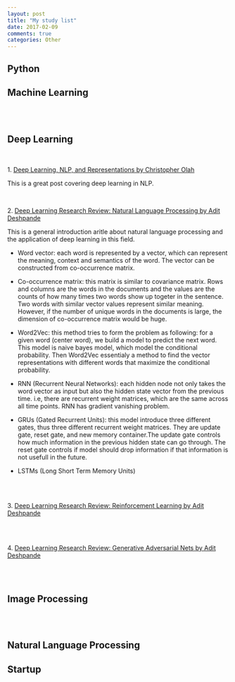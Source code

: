 ```yaml
---
layout: post
title: "My study list"
date: 2017-02-09
comments: true
categories: Other
---
```


## Python




## Machine Learning
   
   
<br /><br />  

## Deep Learning

<br />
   

1\. [Deep Learning, NLP, and Representations by Christopher Olah](http://colah.github.io/posts/2014-07-NLP-RNNs-Representations/)

This is a great post covering deep learning in NLP. 
    
<br />
   
2\. [Deep Learning Research Review: Natural Language Processing by Adit Deshpande](https://adeshpande3.github.io/adeshpande3.github.io/Deep-Learning-Research-Review-Week-3-Natural-Language-Processing)

This is a general introduction aritle about natural language processing and the application of deep learning in this field. 

* Word vector: each word is represented by a vector, which can represent the meaning, context and semantics of the word. The vector can be constructed from co-occurrence matrix. 

* Co-occurrence matrix: this matrix is similar to covariance matrix. Rows and columns are the words in the documents and the values are the counts of how many times two words show up togeter in the sentence. Two words with similar vector values represent similar meaning. However, if the number of unique words in the documents is large, the dimension of co-occurrence matrix would be huge.

* Word2Vec: this method tries to form the problem as following: for a given word (center word), we build a model to predict the next word. This model is naive bayes model, which model the conditional probability. Then Word2Vec essentialy a method to find the vector representations with different words that maximize the conditional probability.

* RNN (Recurrent Neural Networks): each hidden node not only takes the word vector as input but also the hidden state vector from the previous time. i.e, there are recurrent weight matrices, which are the same across all time points. RNN has gradient vanishing problem.

* GRUs (Gated Recurrent Units): this model introduce three different gates, thus three different recurrent weight matrices. They are update gate, reset gate, and new memory container.The update gate controls how much information in the previous hidden state can go through. The reset gate controls if model should drop information if that information is not usefull in the future. 

* LSTMs (Long Short Term Memory Units)

<br /><br />  

3\. [Deep Learning Research Review: Reinforcement Learning by Adit Deshpande](https://adeshpande3.github.io/adeshpande3.github.io/Deep-Learning-Research-Review-Week-2-Reinforcement-Learning)

<br /><br />   

4\. [Deep Learning Research Review: Generative Adversarial Nets by Adit Deshpande](http://www.kdnuggets.com/2016/10/deep-learning-research-review-generative-adversarial-networks.html)

<br /><br />    

## Image Processing


<br /><br />  

## Natural Language Processing 



## Startup